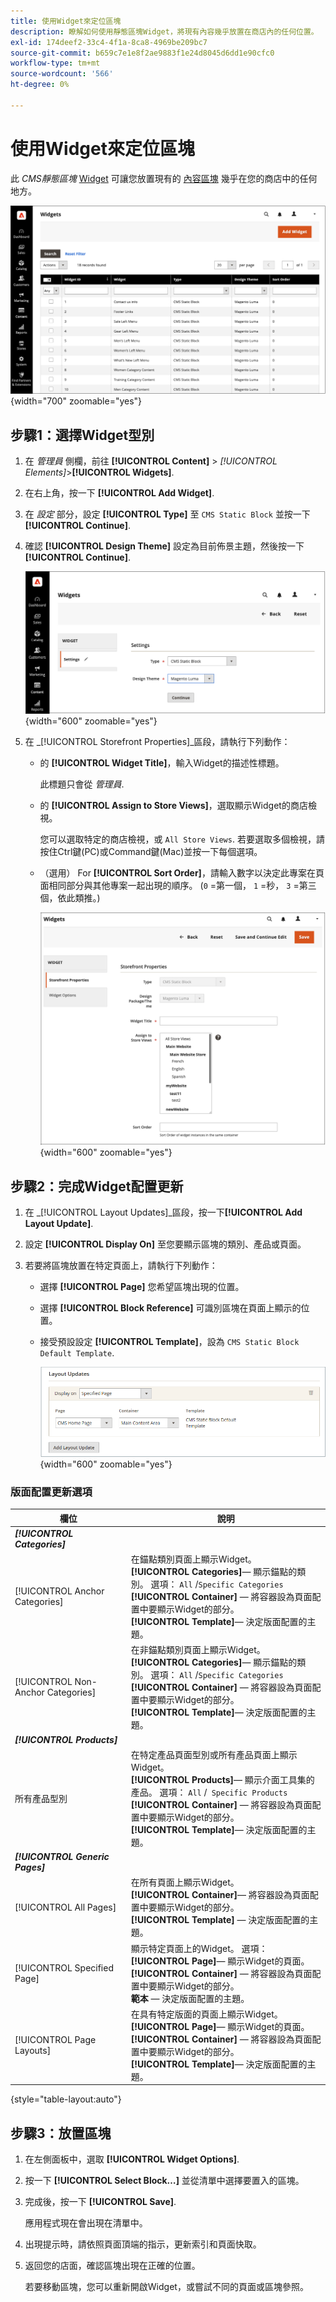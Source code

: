 ```yaml
---
title: 使用Widget來定位區塊
description: 瞭解如何使用靜態區塊Widget，將現有內容幾乎放置在商店內的任何位置。
exl-id: 174deef2-33c4-4f1a-8ca8-4969be209bc7
source-git-commit: b659c7e1e8f2ae9883f1e24d8045d6dd1e90cfc0
workflow-type: tm+mt
source-wordcount: '566'
ht-degree: 0%

---
```


# 使用Widget來定位區塊

此 _CMS靜態區塊_ [Widget](widgets.md) 可讓您放置現有的 [內容區塊](blocks.md) 幾乎在您的商店中的任何地方。

![Widget](./assets/widgets.png){width="700" zoomable="yes"}

## 步驟1：選擇Widget型別

1. 在 _管理員_ 側欄，前往 **[!UICONTROL Content]** > _[!UICONTROL Elements]_>**[!UICONTROL Widgets]**.

1. 在右上角，按一下 **[!UICONTROL Add Widget]**.

1. 在 _設定_ 部分，設定 **[!UICONTROL Type]** 至 `CMS Static Block` 並按一下 **[!UICONTROL Continue]**.

1. 確認 **[!UICONTROL Design Theme]** 設定為目前佈景主題，然後按一下 **[!UICONTROL Continue]**.

   ![Widget設定](./assets/widget-settings.png){width="600" zoomable="yes"}

1. 在 _[!UICONTROL Storefront Properties]_區段，請執行下列動作：

   - 的 **[!UICONTROL Widget Title]**，輸入Widget的描述性標題。

     此標題只會從 _管理員_.

   - 的 **[!UICONTROL Assign to Store Views]**，選取顯示Widget的商店檢視。

     您可以選取特定的商店檢視，或 `All Store Views`. 若要選取多個檢視，請按住Ctrl鍵(PC)或Command鍵(Mac)並按一下每個選項。

   - （選用） For **[!UICONTROL Sort Order]**，請輸入數字以決定此專案在頁面相同部分與其他專案一起出現的順序。 (`0` =第一個， `1` =秒， `3` =第三個，依此類推。)

     ![店面屬性](./assets/widget-storefront-properties.png){width="600" zoomable="yes"}

## 步驟2：完成Widget配置更新

1. 在 _[!UICONTROL Layout Updates]_區段，按一下&#x200B;**[!UICONTROL Add Layout Update]**.

1. 設定 **[!UICONTROL Display On]** 至您要顯示區塊的類別、產品或頁面。

1. 若要將區塊放置在特定頁面上，請執行下列動作：

   - 選擇 **[!UICONTROL Page]** 您希望區塊出現的位置。

   - 選擇 **[!UICONTROL Block Reference]** 可識別區塊在頁面上顯示的位置。

   - 接受預設設定 **[!UICONTROL Template]**，設為 `CMS Static Block Default Template`.

     ![版面更新](./assets/widget-layout-update-home-page.png){width="600" zoomable="yes"}

### 版面配置更新選項

| 欄位 | 說明 |
|--- |--- |
| **_[!UICONTROL Categories]_** |  |
| [!UICONTROL Anchor Categories] | 在錨點類別頁面上顯示Widget。<br/>**[!UICONTROL Categories]**— 顯示錨點的類別。 選項： `All` /`Specific Categories`<br/>**[!UICONTROL Container]**  — 將容器設為頁面配置中要顯示Widget的部分。<br/>**[!UICONTROL Template]**— 決定版面配置的主題。 |
| [!UICONTROL Non-Anchor Categories] | 在非錨點類別頁面上顯示Widget。<br/>**[!UICONTROL Categories]**— 顯示錨點的類別。 選項： `All` /`Specific Categories`<br/>**[!UICONTROL Container]**  — 將容器設為頁面配置中要顯示Widget的部分。<br/>**[!UICONTROL Template]**— 決定版面配置的主題。 |
| **_[!UICONTROL Products]_** |  |
| 所有產品型別 | 在特定產品頁面型別或所有產品頁面上顯示Widget。 <br/>**[!UICONTROL Products]**— 顯示介面工具集的產品。 選項： `All` /` Specific Products`<br/>**[!UICONTROL Container]**  — 將容器設為頁面配置中要顯示Widget的部分。<br/>**[!UICONTROL Template]**— 決定版面配置的主題。 |
| **_[!UICONTROL Generic Pages]_** |  |
| [!UICONTROL All Pages] | 在所有頁面上顯示Widget。 <br/>**[!UICONTROL Container]**— 將容器設為頁面配置中要顯示Widget的部分。<br/>**[!UICONTROL Template]**  — 決定版面配置的主題。 |
| [!UICONTROL Specified Page] | 顯示特定頁面上的Widget。 選項：<br/>**[!UICONTROL Page]**— 顯示Widget的頁面。<br/>**[!UICONTROL Container]**  — 將容器設為頁面配置中要顯示Widget的部分。<br/>**範本**  — 決定版面配置的主題。 |
| [!UICONTROL Page Layouts] | 在具有特定版面的頁面上顯示Widget。 <br/>**[!UICONTROL Page]**— 顯示Widget的頁面。<br/>**[!UICONTROL Container]**  — 將容器設為頁面配置中要顯示Widget的部分。<br/>**[!UICONTROL Template]**— 決定版面配置的主題。 |

{style="table-layout:auto"}

## 步驟3：放置區塊

1. 在左側面板中，選取 **[!UICONTROL Widget Options]**.

1. 按一下 **[!UICONTROL Select Block…]** 並從清單中選擇要置入的區塊。

1. 完成後，按一下 **[!UICONTROL Save]**.

   應用程式現在會出現在清單中。

1. 出現提示時，請依照頁面頂端的指示，更新索引和頁面快取。

1. 返回您的店面，確認區塊出現在正確的位置。

   若要移動區塊，您可以重新開啟Widget，或嘗試不同的頁面或區塊參照。
